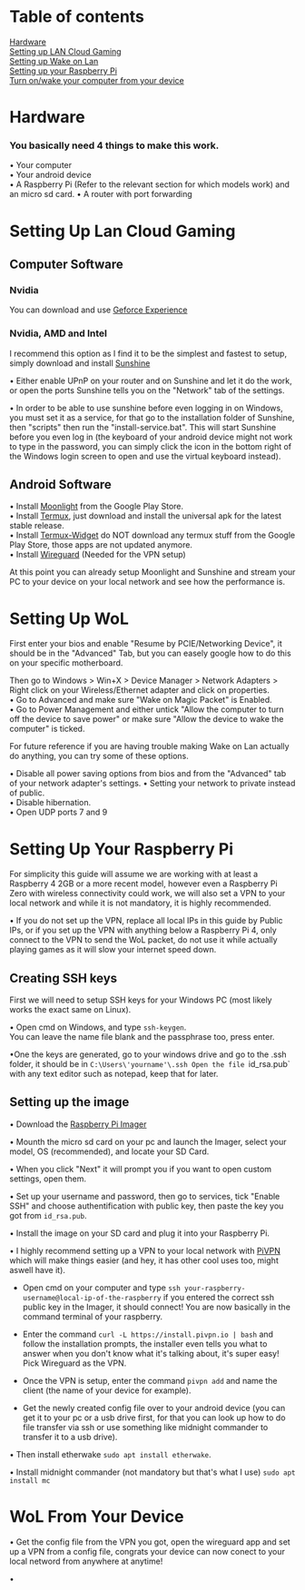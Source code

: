# Table of contents

[Hardware](#hardware)  
[Setting up LAN Cloud Gaming](#setting-up-lan-cloud-gaming)  
[Setting up Wake on Lan](#setting-up-wol)  
[Setting up your Raspberry Pi](#setting-up-your-raspberry-pi)  
[Turn on/wake your computer from your device](#wol-from-your-device)  

# Hardware

### You basically need 4 things to make this work.

• Your computer  
• Your android device  
• A Raspberry Pi (Refer to the relevant section for which models work)  and an micro sd card.
• A router with port forwarding  


# Setting Up Lan Cloud Gaming

## Computer Software

### Nvidia

You can download and use [Geforce Experience](https://github.com/moonlight-stream/moonlight-docs/wiki/Setup-Guide)  

### Nvidia, AMD and Intel

I recommend this option as I find it to be the simplest and fastest to setup, simply download and install [Sunshine](https://github.com/LizardByte/Sunshine)  

• Either enable UPnP on your router and on Sunshine and let it do the work, or open the ports Sunshine tells you on the "Network" tab of the settings.  

• In order to be able to use sunshine before even logging in on Windows, you must set it as a service, for that go to the installation folder of Sunshine, then "scripts" then run the "install-service.bat". This will start Sunshine before you even log in (the keyboard of your android device might not work to type in the password, you can simply click the icon in the bottom right of the Windows login screen to open and use the virtual keyboard instead).  

## Android Software

• Install [Moonlight](https://play.google.com/store/apps/details?id=com.limelight) from the Google Play Store.  
• Install [Termux](https://github.com/termux/termux-app/releases), just download and install the universal apk for the latest stable release.  
• Install [Termux-Widget](https://github.com/termux/termux-widget/releases) do NOT download any termux stuff from the Google Play Store, those apps are not updated anymore.  
• Install [Wireguard](https://download.wireguard.com/android-client/) (Needed for the VPN setup)

At this point you can already setup Moonlight and Sunshine and stream your PC to your device on your local network and see how the performance is.

# Setting Up WoL

First enter your bios and enable "Resume by PCIE/Networking Device", it should be in the "Advanced" Tab, but you can easely google how to do this on your specific motherboard.  

Then go to Windows > Win+X > Device Manager > Network Adapters > Right click on your Wireless/Ethernet adapter and click on properties.  
• Go to Advanced and make sure "Wake on Magic Packet" is Enabled.  
• Go to Power Management and either untick "Allow the computer to turn off the device to save power" or make sure "Allow the device to wake the computer" is ticked.

For future reference if you are having trouble making Wake on Lan actually do anything, you can try some of these options.

• Disable all power saving options from bios and from the "Advanced" tab of your network adapter's settings.
• Setting your network to private instead of public.  
• Disable hibernation.  
• Open UDP ports 7 and 9  

# Setting Up Your Raspberry Pi

For simplicity this guide will assume we are working with at least a Raspberry 4 2GB or a more recent model, however even a Raspberry Pi Zero with wireless connectivity could work, we will also set a VPN to your local network and while it is not mandatory, it is highly recommended.

• If you do not set up the VPN, replace all local IPs in this guide by Public IPs, or if you set up the VPN with anything below a Raspberry Pi 4, only connect to the VPN to send the WoL packet, do not use it while actually playing games as it will slow your internet speed down.

## Creating SSH keys

First we will need to setup SSH keys for your Windows PC (most likely works the exact same on Linux). 

• Open cmd on Windows, and type `ssh-keygen`.  
You can leave the name file blank and the passphrase too, press enter.

•One the keys are generated, go to your windows drive and go to the .ssh folder, it should be in `C:\Users\'yourname'\.ssh
Open the file `id_rsa.pub` with any text editor such as notepad, keep that for later.

## Setting up the image

• Download the [Raspberry Pi Imager](https://www.raspberrypi.com/software/)

• Mounth the micro sd card on your pc and launch the Imager, select your model, OS (recommended), and locate your SD Card.

• When you click "Next" it will prompt you if you want to open custom settings, open them.

• Set up your username and password, then go to services, tick "Enable SSH" and choose authentification with public key, then paste the key you got from `id_rsa.pub`.  

• Install the image on your SD card and plug it into your Raspberry Pi.

• I highly recommend setting up a VPN to your local network with [PiVPN](https://www.pivpn.io/) which will make things easier (and hey, it has other cool uses too, might aswell have it).  

- Open cmd on your computer and type `ssh your-raspberry-username@local-ip-of-the-raspberry` if you entered the correct ssh public key in the Imager, it should connect! You are now basically in the command terminal of your raspberry.  

- Enter the command `curl -L https://install.pivpn.io | bash` and follow the installation prompts, the installer even tells you what to answer when you don't know what it's talking about, it's super easy! Pick Wireguard as the VPN.

- Once the VPN is setup, enter the command `pivpn add` and name the client (the name of your device for example).

- Get the newly created config file over to your android device (you can get it to your pc or a usb drive first, for that you can look up how to do file transfer via ssh or use something like midnight commander to transfer it to a usb drive).

• Then install etherwake `sudo apt install etherwake`.

• Install midnight commander (not mandatory but that's what I use) ```sudo apt install mc```

# WoL From Your Device 

• Get the config file from the VPN you got, open the wireguard app and set up a VPN from a config file, congrats your device can now conect to your local netword from anywhere at anytime!

• 